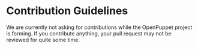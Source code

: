 # Contribution Guidelines

We are currently not asking for contributions while the OpenPuppet project is forming.
If you contribute anything, your pull request may not be reviewed for quite some time.
